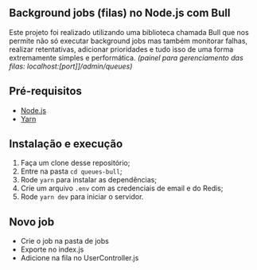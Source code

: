 ## Background jobs (filas) no Node.js com Bull


Este projeto foi realizado utilizando uma biblioteca chamada Bull que nos permite não só executar background jobs mas também monitorar falhas, realizar retentativas, adicionar prioridades e tudo isso de uma forma extremamente simples e performática. *(painel para gerenciamento das filas: localhost:[port]]/admin/queues)*

##  Pré-requisitos

- [Node.js](https://nodejs.org/en/)
- [Yarn](https://yarnpkg.com/pt-BR/docs/install)

## Instalação e execução

1. Faça um clone desse repositório;
2. Entre na pasta `cd queues-bull`;
3. Rode `yarn` para instalar as dependências;
4. Crie um arquivo `.env` com as credenciais de email e do Redis;
7. Rode `yarn dev` para iniciar o servidor.

## Novo job
- Crie o job na pasta de jobs
- Exporte no index.js
- Adicione na fila no UserController.js